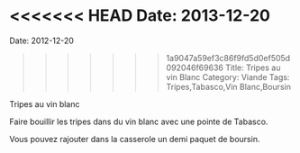 <<<<<<< HEAD
Date: 2013-12-20
=======
Date: 2012-12-20
>>>>>>> 1a9047a59ef3c86f9fd5d0ef505d092046f69636
Title: Tripes au vin Blanc
Category: Viande
Tags: Tripes,Tabasco,Vin Blanc,Boursin


Tripes au vin blanc

Faire bouillir les tripes dans du vin blanc avec une pointe de Tabasco.

Vous pouvez rajouter dans la casserole un demi paquet de boursin.